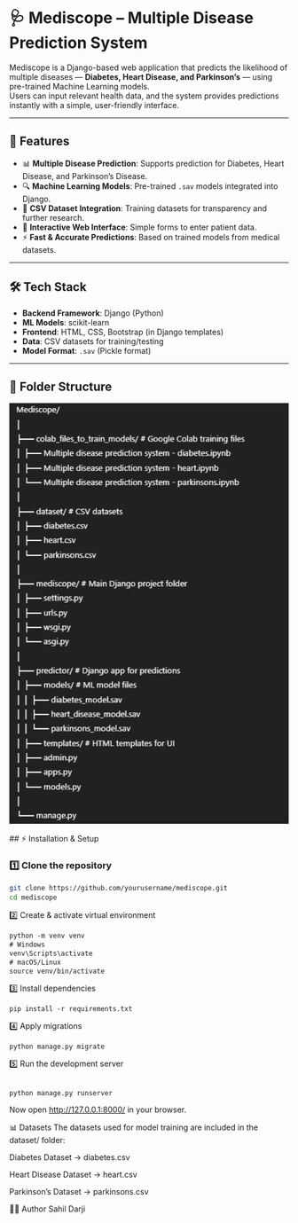 # 🩺 Mediscope – Multiple Disease Prediction System

Mediscope is a Django-based web application that predicts the likelihood of multiple diseases — **Diabetes, Heart Disease, and Parkinson’s** — using pre-trained Machine Learning models.  
Users can input relevant health data, and the system provides predictions instantly with a simple, user-friendly interface.

---

## 🚀 Features
- 📊 **Multiple Disease Prediction**: Supports prediction for Diabetes, Heart Disease, and Parkinson’s Disease.
- 🔍 **Machine Learning Models**: Pre-trained `.sav` models integrated into Django.
- 📁 **CSV Dataset Integration**: Training datasets for transparency and further research.
- 🎨 **Interactive Web Interface**: Simple forms to enter patient data.
- ⚡ **Fast & Accurate Predictions**: Based on trained models from medical datasets.

---

## 🛠 Tech Stack
- **Backend Framework**: Django (Python)
- **ML Models**: scikit-learn
- **Frontend**: HTML, CSS, Bootstrap (in Django templates)
- **Data**: CSV datasets for training/testing
- **Model Format**: `.sav` (Pickle format)

---

## 📂 Folder Structure
<p align="center">
  <img src="Screenshot of project/folder structure.png" width="600" alt="folder structure">
</p>
## ⚡ Installation & Setup

### 1️⃣ Clone the repository
```bash
git clone https://github.com/yourusername/mediscope.git
cd mediscope
```

2️⃣ Create & activate virtual environment
```
python -m venv venv
# Windows
venv\Scripts\activate
# macOS/Linux
source venv/bin/activate
```

3️⃣ Install dependencies
```
pip install -r requirements.txt
```

4️⃣ Apply migrations
```
python manage.py migrate
```

5️⃣ Run the development server
```

python manage.py runserver
```
Now open http://127.0.0.1:8000/ in your browser.

📊 Datasets
The datasets used for model training are included in the dataset/ folder:

Diabetes Dataset → diabetes.csv

Heart Disease Dataset → heart.csv

Parkinson’s Dataset → parkinsons.csv

👨‍💻 Author
Sahil Darji
